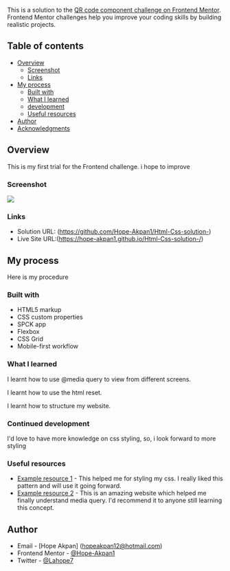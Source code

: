 
This is a solution to the [QR code component challenge on Frontend Mentor](https://www.frontendmentor.io/challenges/qr-code-component-iux_sIO_H). Frontend Mentor challenges help you improve your coding skills by building realistic projects. 

## Table of contents

- [Overview](#overview)
  - [Screenshot](#screenshot)
  - [Links](#links)
- [My process](#my-process)
  - [Built with](#built-with)
  - [What I learned](#what-i-learned)
  - [ development](#continued-development)
  - [Useful resources](#useful-resources)
- [Author](#author)
- [Acknowledgments](#acknowledgments)


## Overview
This is my first trial for the Frontend challenge. i hope to improve

### Screenshot

![](.Screenshot_20230810-091701.png)





### Links

- Solution URL: (https://github.com/Hope-Akpan1/Html-Css-solution-)
- Live Site URL:(https://hope-akpan1.github.io/Html-Css-solution-/)

## My process
Here is my procedure 

### Built with

- HTML5 markup
- CSS custom properties
- SPCK app
- Flexbox
- CSS Grid
- Mobile-first workflow


### What I learned

I learnt how to use @media query to view from different screens.

I learnt how to use the html reset.

I learnt how to structure my website.


### Continued development

I'd love to have more knowledge on css styling, so, i look forward to more styling 

### Useful resources

- [Example resource 1](https://developer.mozilla.org/en-US/) - This helped me for styling my css. I really liked this pattern and will use it going forward.
- [Example resource 2](https://www.w3schools.com/) - This is an amazing website which helped me finally understand media query. I'd recommend it to anyone still learning this concept.


## Author

- Email - [Hope Akpan] (hopeakpan12@hotmail.com)
- Frontend Mentor - [@Hope-Akpan1](https://www.frontendmentor.io/profile/Hope-Akpan1)
- Twitter - [@Lahope7](https://www.twitter.com/Lahope7)



